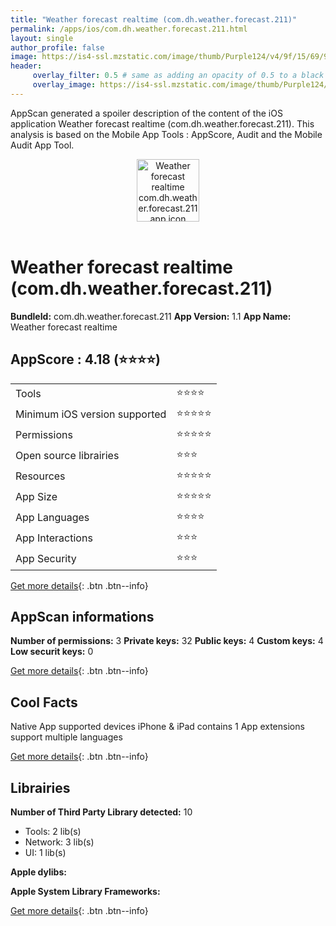 ```yaml
---
title: "Weather forecast realtime (com.dh.weather.forecast.211)"
permalink: /apps/ios/com.dh.weather.forecast.211.html
layout: single
author_profile: false
image: https://is4-ssl.mzstatic.com/image/thumb/Purple124/v4/9f/15/69/9f156968-5056-a83f-d3be-3a67188ad774/AppIcon-0-1x_U007emarketing-0-0-85-220-0-7.png/512x512bb.jpg
header: 
     overlay_filter: 0.5 # same as adding an opacity of 0.5 to a black background
     overlay_image: https://is4-ssl.mzstatic.com/image/thumb/Purple124/v4/9f/15/69/9f156968-5056-a83f-d3be-3a67188ad774/AppIcon-0-1x_U007emarketing-0-0-85-220-0-7.png/512x512bb.jpg
---
```

AppScan generated a spoiler description of the content of the iOS application Weather forecast realtime (com.dh.weather.forecast.211). This analysis is based on the Mobile App Tools : AppScore, Audit and the Mobile Audit App Tool.

  
  
<div style="text-align: center;"><img src="https://is4-ssl.mzstatic.com/image/thumb/Purple124/v4/9f/15/69/9f156968-5056-a83f-d3be-3a67188ad774/AppIcon-0-1x_U007emarketing-0-0-85-220-0-7.png/512x512bb.jpg" width="100" height="100" alt="Weather forecast realtime com.dh.weather.forecast.211 app icon"></div></br>
  
# Weather forecast realtime (com.dh.weather.forecast.211)

**BundleId:** com.dh.weather.forecast.211
**App Version:** 1.1
**App Name:** Weather forecast realtime


## AppScore : 4.18 (⭐️⭐️⭐️⭐️) 

<table>
<tr><td> Tools </td><td> ⭐️⭐️⭐️⭐️ </td></tr>
<tr><td> Minimum iOS version supported </td><td> ⭐️⭐️⭐️⭐️⭐️ </td></tr>
<tr><td> Permissions </td><td> ⭐️⭐️⭐️⭐️⭐️ </td></tr>
<tr><td> Open source librairies </td><td> ⭐️⭐️⭐️ </td></tr>
<tr><td> Resources </td><td> ⭐️⭐️⭐️⭐️⭐️ </td></tr>
<tr><td> App Size </td><td> ⭐️⭐️⭐️⭐️⭐️ </td></tr>
<tr><td> App Languages </td><td> ⭐️⭐️⭐️⭐️ </td></tr>
<tr><td> App Interactions </td><td> ⭐️⭐️⭐️ </td></tr>
<tr><td> App Security </td><td> ⭐️⭐️⭐️ </td></tr>
</table>

[Get more details](/pricing.html){: .btn .btn--info}  
  
## AppScan informations 

**Number of permissions:** 3
**Private keys:** 32
**Public keys:** 4
**Custom keys:** 4
**Low securit keys:** 0
  
[Get more details](/pricing.html){: .btn .btn--info}

## Cool Facts

Native App
supported devices iPhone & iPad
contains 1 App extensions
support multiple languages
  
[Get more details](/pricing.html){: .btn .btn--info}

## Librairies 
**Number of Third Party Library detected:** 10
- Tools: 2 lib(s)
- Network: 3 lib(s)
- UI: 1 lib(s)

**Apple dylibs:**


**Apple System Library Frameworks:**


  
[Get more details](/pricing.html){: .btn .btn--info}

